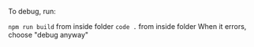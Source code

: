 To debug, run:

`npm run build` from inside folder
`code .` from inside folder
When it errors, choose "debug anyway"
